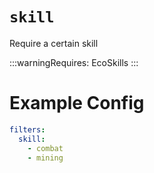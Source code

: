 # `skill`

Require a certain skill

:::warningRequires:
EcoSkills
:::

# Example Config
```yaml
filters:
  skill:
    - combat
    - mining
```
